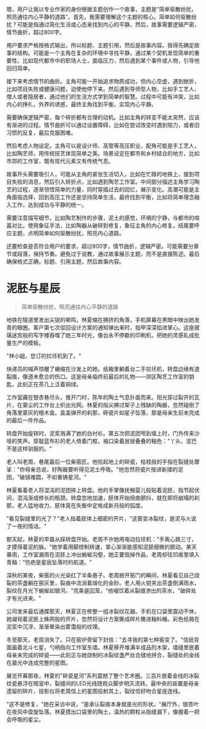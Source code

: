 <ReasoningChainRenderer>
嗯，用户让我以专业作家的身份根据主题创作一个故事，主题是“简单驱散纷扰，照亮通往内心平静的道路”。首先，我需要理解这个主题的核心。简单如何驱散纷扰？可能是指通过简化生活或心态来找到内心的平静。然后，故事需要逻辑严密，情节曲折，超过800字。

用户要求严格按格式输出，所以标题、主题引用，然后是故事内容。我得先确定故事的结构。可能是一个主角在复杂的环境中寻找平静，通过某个契机发现简单的重要性。比如现代都市中的职场人士，面临压力，然后遇到某个事件或人物，引导他回归简单。

接下来考虑情节的曲折。主角可能一开始追求物质成功，但内心空虚，遇到挫折，比如项目失败或健康问题，迫使他停下来。然后遇到导师型人物，比如手工艺人、僧人或者隐居者，通过他们的生活方式学到简单的智慧。过程中可能有冲突，比如内心的挣扎，外界的诱惑，最终主角找到平衡，实现内心平静。

需要确保逻辑严密，每个转折都有合理的动机。比如主角的转变不能太突然，应该有渐进的过程。情节曲折可以通过设置障碍，比如在尝试改变时遇到阻力，或者旧习惯的反复，最后克服困难。

然后考虑人物设定。主角可以是设计师、高管等高压职业，配角可能是手工艺人，比如陶艺师，用传统技艺体现简单之美。场景设定在都市和乡村结合的地方，比如市郊的工作室，既有现代元素又有传统气息。

故事开头需要吸引人，可能从主角的紧张生活切入，比如在忙碌的地铁上，接到项目失败的消息，然后引入转折点，比如遇到陶艺工作室。中间部分描述主角学习陶艺的过程，逐渐领悟简单的力量，同时穿插过去的回忆，展示变化。高潮可能是主角面临选择，回到高压工作还是坚持简单生活，最终找到平衡，比如将简单理念融入工作，达到成功与平静的统一。

需要注意描写细节，比如陶艺制作的步骤，泥土的感觉，环境的宁静，与都市的喧嚣对比。使用象征手法，比如陶器从破碎到修复，象征主角的内心修复。结尾要呼应主题，点明简单如何驱散纷扰，照亮内心道路。

还要检查是否符合用户的要求，超过800字，情节曲折，逻辑严密。可能需要分章节或段落，保持节奏。避免过于说教，通过故事展示主题，而不是直接陈述。最后确保格式正确，标题、引用主题，然后故事内容。
</ReasoningChainRenderer>

# 泥胚与星辰

> 简单驱散纷扰，照亮通往内心平静的道路

地铁在隧道里发出尖锐的嘶鸣，林夏缩在拥挤的角落，手机屏幕在黑暗中映出她发青的眼圈。客户第七次驳回设计方案的通知弹出来时，指甲深深掐进掌心。这座玻璃迷宫般的写字楼吞噬了她三年时光，像台永不停歇的印刷机，把她的灵感轧成批量生产的模板。

"林小姐，您订的拉坯机到了。"

快递员的喊声惊醒了蜷缩在沙发上的她。纸箱里躺着台二手拉坯机，转盘边缘有道裂痕，像道未愈合的伤口。这是母亲临终前最后的礼物——郊区陶艺工作室的钥匙，此刻正在茶几上泛着铜绿。

工作室藏在银杏巷尽头，推开门时，陈年的陶土气息扑面而来。阳光穿过裂开的瓦片，在蒙尘的工作台上织出光网。林夏的指尖拂过架子上残缺的陶器，忽然碰倒了角落里蒙灰的檀木盒。盒盖弹开的刹那，碎瓷片如星子坠落，那是母亲生前未完成的最后一件作品。

转盘开始旋转时，泥浆溅满了她的白衬衫。第五次把泥团甩到墙上时，门外传来沙哑的笑声。穿靛蓝布衫的老人倚着门框，袖口染着层层叠叠的釉色："丫头，泥巴不是这样驯服的。"

老人叫老周，巷尾最后一位柴窑匠。他拾起地上的碎瓷，枯枝般的手指在裂缝处摩挲："你母亲总说，好陶器要听得见泥土呼吸。"他忽然将瓷片按进新揉的泥团，"破镜难圆，不如重铸星河。"

林夏看着老人将混沌的泥团摔上转盘。他的手掌像抚触婴儿般贴着泥胚，指节起伏间，混沌渐成修长的瓶颈。转盘忽地加速，胚体开始扭曲颤抖，就在即将崩塌的刹那，老人猛地收力，胚体竟在失衡中定格成新月般的弧度。

"看见裂缝里的光了？"老人指着胚体上细密的开片，"这窑变冰裂纹，是泥与火说了一夜的情话。"

那天起，林夏的早晨从踩转盘开始。老周不许她用电动拉坯机："手离心跳三寸，才摸得着泥的脉。"她学着用脚控制转速，掌心渐渐能感知泥胚细微的颤动。某天暴雨，工作室漏雨在泥胚上冲出蜿蜒沟壑，她正要毁掉作品，老周却往凹痕里填入青釉："伤疤是星辰坠落时的航道。"

深秋的某夜，柴窑的火光染红了半条巷子。老周掀开窑门的瞬间，林夏看见自己烧裂的茶盏躺在窑灰里，裂痕中流淌着熔化的金砂。老人用火钳夹出茶盏倒满雨水，裂纹在月光下蜿蜒如银河。"完美是囚笼，"他啜饮着从裂缝渗出的茶水，"破碎处才有光进来。"

公司发来最后通牒那天，林夏正在修整一组冰裂纹花器。手机在口袋里震动不休，她凝视着泥胚上蛛网般的开片，忽然将设计方案撕成碎片撒进釉料桶。彩色纸屑在泥浆中沉浮，渐渐晕染出雾霭般的纹理。

冬至那天，老周消失了。只在窑炉旁留下封信："去寻我的第七种窑变了。"信纸背面画着北斗七星，勺柄指向工作室东墙。林夏移开堆满半成品的木架，墙缝里嵌着母亲未完成的碎瓷——此刻正与她烧制的冰裂纹盏严丝合缝地拼合，裂缝处的金线在晨光中连成完整的星图。

展览开幕那夜，林夏的"碎瓷星河"系列震撼了整个艺术圈。三百片嵌着金线的冰裂纹瓷悬浮在暗室中，裂缝间的LED光线随观众脚步明灭流转。最中央的装置是母亲遗留的碎片，投影仪将老周信上的星图投射其上，裂纹恰好吻合星座连线。

"这不是修复，"她在采访中说，"是承认裂痕本身就是光的形状。"展厅外，银杏叶在夜风中盘旋坠落。林夏摸出口袋里的陶土，温热的颗粒从指缝漏下，像握着一把会呼吸的星尘。